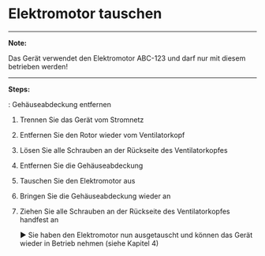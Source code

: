 ﻿# Elektromotor tauschen

***

**Note:**

Das Gerät verwendet den Elektromotor ABC-123 und darf nur mit diesem betrieben werden!

***

**Steps:**



: Gehäuseabdeckung entfernen

1. Trennen Sie das Gerät vom Stromnetz

2. Entfernen Sie den Rotor wieder vom Ventilatorkopf

3. Lösen Sie alle Schrauben an der Rückseite des Ventilatorkopfes

4. Entfernen Sie die Gehäuseabdeckung

5. Tauschen Sie den Elektromotor aus

6. Bringen Sie die Gehäuseabdeckung wieder an

7. Ziehen Sie alle Schrauben an der Rückseite des Ventilatorkopfes handfest an

    ► Sie haben den Elektromotor nun ausgetauscht und können das Gerät wieder in Betrieb nehmen (siehe Kapitel 4)